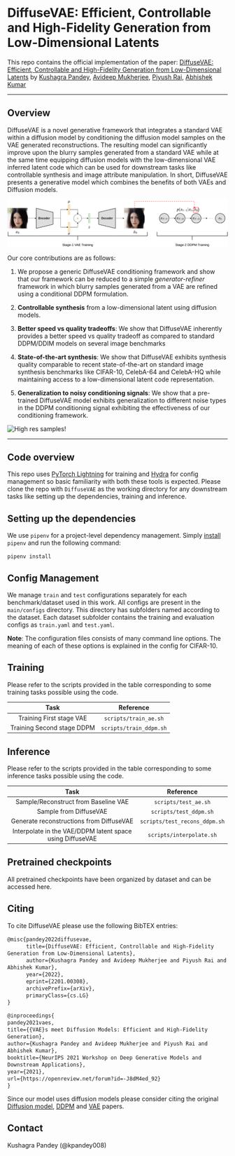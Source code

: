 # DiffuseVAE: Efficient, Controllable and High-Fidelity Generation from Low-Dimensional Latents

This repo contains the official implementation of the paper: [DiffuseVAE: Efficient, Controllable and High-Fidelity Generation from Low-Dimensional Latents](https://arxiv.org/abs/2201.00308) by [Kushagra Pandey](https://kpandey008.github.io/), [Avideep Mukherjee](https://www.cse.iitk.ac.in/users/avideep/), [Piyush Rai](https://www.cse.iitk.ac.in/users/piyush/), [Abhishek Kumar](http://www.abhishek.umiacs.io/)

---
## Overview

 DiffuseVAE is a novel generative framework that integrates a standard VAE within a diffusion model by conditioning the diffusion model samples on the VAE generated reconstructions. The resulting model can significantly improve upon the blurry samples generated from a standard VAE while at the same time equipping diffusion models with the low-dimensional VAE inferred latent code which can be used for downstream tasks like controllable synthesis and image attribute manipulation. In short, DiffuseVAE presents a generative model which combines the benefits of both VAEs and Diffusion models.

![architecture!](./assets/method.png)

Our core contributions are as follows:

1. We propose a generic DiffuseVAE conditioning framework and show that our framework can be reduced to a simple *generator-refiner* framework in which blurry samples generated from a VAE are refined using a conditional DDPM formulation.

1. **Controllable synthesis** from a low-dimensional latent using diffusion models.

1. **Better speed vs quality tradeoffs**: We show that DiffuseVAE inherently provides a better speed vs quality tradeoff as compared to standard DDPM/DDIM models on several image benchmarks

1. **State-of-the-art synthesis**:  We show that DiffuseVAE exhibits synthesis quality comparable to recent state-of-the-art on standard image synthesis benchmarks like CIFAR-10, CelebA-64 and CelebA-HQ while maintaining access to a low-dimensional latent code representation.

1. **Generalization to noisy conditioning signals**: We show that a pre-trained DiffuseVAE model exhibits generalization to different noise types in the DDPM conditioning signal exhibiting the effectiveness of our conditioning framework.

![High res samples!](./assets/diffusevae_tmlr-main.png)

---

## Code overview

This repo uses [PyTorch Lightning](https://www.pytorchlightning.ai/) for training and [Hydra](https://hydra.cc/docs/intro/) for config management so basic familiarity with both these tools is expected. Please clone the repo with `DiffuseVAE` as the working directory for any downstream tasks like setting up the dependencies, training and inference.

## Setting up the dependencies

We use `pipenv` for a project-level dependency management. Simply [install](https://pipenv.pypa.io/en/latest/#install-pipenv-today) `pipenv` and run the following command:

```
pipenv install
```

## Config Management
We manage `train` and `test` configurations separately for each benchmark/dataset used in this work. All configs are present in the `main/configs` directory. This directory has subfolders named according to the dataset. Each dataset subfolder contains the training and evaluation configs as `train.yaml` and `test.yaml`. 

**Note**: The configuration files consists of many command line options. The meaning of each of these options is explained in the config for CIFAR-10.

## Training
Please refer to the scripts provided in the table corresponding to some training tasks possible using the code.

|          **Task**          	|      **Reference**      	|
|:--------------------------:	|:-----------------------:	|
|  Training First stage VAE  	|  `scripts/train_ae.sh`  	|
| Training Second stage DDPM 	| `scripts/train_ddpm.sh` 	|

## Inference

Please refer to the scripts provided in the table corresponding to some inference tasks possible using the code.

|                          **Task**                         	|         **Reference**         	|
|:---------------------------------------------------------:	|:-----------------------------:	|
|            Sample/Reconstruct from Baseline VAE           	|      `scripts/test_ae.sh`     	|
|                   Sample from DiffuseVAE                  	|     `scripts/test_ddpm.sh`    	|
|          Generate reconstructions from DiffuseVAE         	| `scripts/test_recons_ddpm.sh` 	|
| Interpolate in the VAE/DDPM latent space using DiffuseVAE 	|    `scripts/interpolate.sh`   	|


## Pretrained checkpoints
All pretrained checkpoints have been organized by dataset and can be accessed here.

## Citing
To cite DiffuseVAE please use the following BibTEX entries:

```
@misc{pandey2022diffusevae,
      title={DiffuseVAE: Efficient, Controllable and High-Fidelity Generation from Low-Dimensional Latents}, 
      author={Kushagra Pandey and Avideep Mukherjee and Piyush Rai and Abhishek Kumar},
      year={2022},
      eprint={2201.00308},
      archivePrefix={arXiv},
      primaryClass={cs.LG}
}
```
```
@inproceedings{
pandey2021vaes,
title={{VAE}s meet Diffusion Models: Efficient and High-Fidelity Generation},
author={Kushagra Pandey and Avideep Mukherjee and Piyush Rai and Abhishek Kumar},
booktitle={NeurIPS 2021 Workshop on Deep Generative Models and Downstream Applications},
year={2021},
url={https://openreview.net/forum?id=-J8dM4ed_92}
}
```

Since our model uses diffusion models please consider citing the original [Diffusion model](https://arxiv.org/abs/1503.03585), [DDPM](https://arxiv.org/abs/2006.11239) and [VAE](https://arxiv.org/abs/1312.6114) papers.

## Contact
Kushagra Pandey (@kpandey008)
